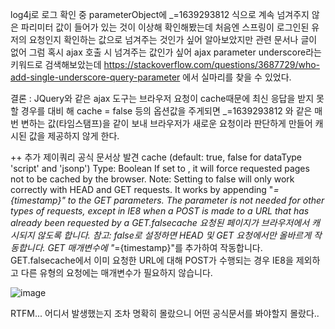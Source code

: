 log4j로 로그 확인 중 parameterObject에 _=1639293812 식으로 계속 넘겨주지 않은 파리미터 값이 들어가 있는 것이 이상해 확인해봤는데 
처음엔 스프링이 로그인된 유저의 요청인지 확인하는 값으로 넘겨주는 것인가 싶어 알아보았지만
관련 문서나 글이 없어 그럼 혹시 ajax 호출 시 넘겨주는 값인가 싶어 ajax parameter underscore라는 키워드로 검색해보았는데 
https://stackoverflow.com/questions/3687729/who-add-single-underscore-query-parameter 에서 실마리를 찾을 수 있었다.

결론 :
JQuery와 같은 ajax 도구는 브라우저 요청이 cache때문에 최신 응답을 받지 못할 경우를 대비 해
cache = false 등의 옵션값을 주게되면 _=1639293812 와 같은 매번 변하는 값(타임스탬프)을 같이 보내 브라우저가 새로운 요청이라 판단하게 만들어 
캐시된 값을 제공하지 않게 한다.




++ 추가 제이쿼리 공식 문서상 발견 
cache (default: true, false for dataType 'script' and 'jsonp')
Type: Boolean
If set to , it will force requested pages not to be cached by the browser. Note: Setting to false will only work correctly with HEAD and GET requests. It works by appending "_={timestamp}" to the GET parameters. The parameter is not needed for other types of requests, except in IE8 when a POST is made to a URL that has already been requested by a GET.falsecache
요청된 페이지가 브라우저에서 캐시되지 않도록 합니다. 참고: false로 설정하면 HEAD 및 GET 요청에서만 올바르게 작동합니다. GET 매개변수에 "_={timestamp}"를 추가하여 작동합니다. GET.falsecache에서 이미 요청한 URL에 대해 POST가 수행되는 경우 IE8을 제외하고 다른 유형의 요청에는 매개변수가 필요하지 않습니다.

![image](https://user-images.githubusercontent.com/97571604/195633711-527c905b-21b4-40fc-8cb7-3b6736ad360e.png)

RTFM... 어디서 발생했는지 조차 명확히 몰랐으니 어떤 공식문서를 봐야할지 몰랐다..
